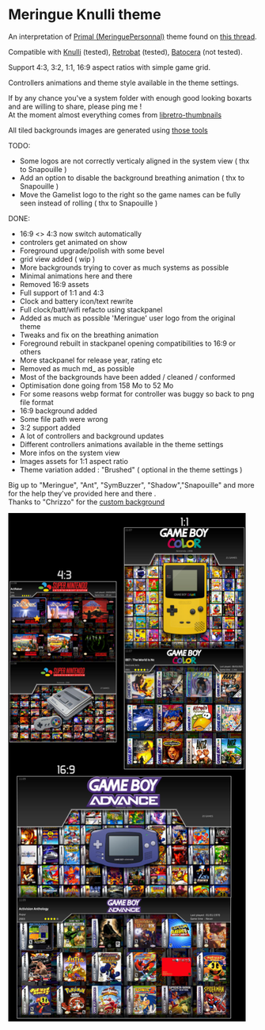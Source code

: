 # Meringue Knulli theme

An interpretation of [Primal (MeringuePersonnal)](https://www.reddit.com/user/MeringuePersonal3407/) theme found on [this thread](https://www.reddit.com/r/ANBERNIC/comments/1ix9124/my_collection/).<br />

Compatible with [Knulli](https://knulli.org/) (tested), [Retrobat](https://www.retrobat.org/accueil-fr/) (tested), [Batocera](https://batocera.org/) (not tested).<br />

Support 4:3, 3:2, 1:1, 16:9 aspect ratios with simple game grid.<br />

Controllers animations and theme style available in the theme settings.<br />

If by any chance you've a system folder with enough good looking boxarts and are willing to share, please ping me !<br />
At the moment almost everything comes from [libretro-thumbnails](https://github.com/libretro-thumbnails/libretro-thumbnails)<br>

All tiled backgrounds images are generated using [those tools](https://github.com/kthod861/Boxart_Project)<br>


TODO: <br />
- Some logos are not correctly verticaly aligned in the system view ( thx to Snapouille )
- Add an option to disable the background breathing animation ( thx to Snapouille )
- Move the Gamelist logo to the right so the game names can be fully seen instead of rolling  ( thx to Snapouille )

DONE: <br />
- 16:9 <> 4:3 now switch automatically
- controlers get animated on show
- Foreground upgrade/polish with some bevel
- grid view added ( wip )
- More backgrounds trying to cover as much systems as possible
- Minimal animations here and there
- Removed 16:9 assets
- Full support of 1:1 and 4:3
- Clock and battery icon/text rewrite
- Full clock/batt/wifi refacto using stackpanel
- Added as much as possible 'Meringue' user logo from the original theme
- Tweaks and fix on the breathing animation
- Foreground rebuilt in stackpanel opening compatibilities to 16:9 or others
- More stackpanel for release year, rating etc
- Removed as much md_ as possible
- Most of the backgrounds have been added / cleaned / conformed
- Optimisation done going from 158 Mo to 52 Mo
- For some reasons webp format for controller was buggy so back to png file format
- 16:9 background added
- Some file path were wrong
- 3:2 support added
- A lot of controllers and background updates
- Different controllers animations available in the theme settings
- More infos on the system view
- Images assets for 1:1 aspect ratio
- Theme variation added : "Brushed" ( optional in the theme settings )

Big up to "Meringue", "Ant", "SymBuzzer", "Shadow","Snapouille" and more for the help they've provided here and there .<br>
Thanks to "Chrizzo" for the [custom background](https://github.com/chrizzo-hb/knulli-bootlogo/tree/main/knulli)<br>

<img src="https://github.com/kthod861/Meringue_ES_DE_Knulli/blob/master/_inc/screenshot.jpg" width="480" /><br />
